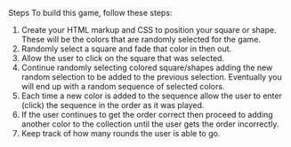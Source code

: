Steps
To build this game, follow these steps:

1. Create your HTML markup and CSS to position your square or shape. These will be the colors that are randomly selected for the game.
2. Randomly select a square and fade that color in then out.
3. Allow the user to click on the square that was selected.
4. Continue randomly selecting colored square/shapes adding the new random selection to be added to the previous selection. Eventually you will end up with a random sequence of selected colors.
5. Each time a new color is added to the sequence allow the user to enter (click) the sequence in the order as it was played.
6. If the user continues to get the order correct then proceed to adding another color to the collection until the user gets the order incorrectly.
7. Keep track of how many rounds the user is able to go.
